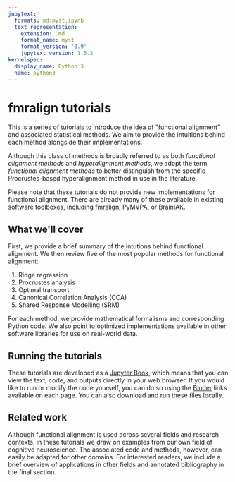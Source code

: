 ```yaml
---
jupytext:
  formats: md:myst,ipynb
  text_representation:
    extension: .md
    format_name: myst
    format_version: '0.9'
    jupytext_version: 1.5.2
kernelspec:
  display_name: Python 3
  name: python3
---
```


# fmralign tutorials

This is a series of tutorials to introduce the idea of "functional alignment" and associated statistical methods.
We aim to provide the intuitions behind each method alongside their implementations.

Although this class of methods is broadly referred to as both _functional alignment methods_ and _hyperalignment methods_,
we adopt the term _functional alignment methods_ to better distinguish from the specific Procrustes-based hyperalignment method in use in the literature.

Please note that these tutorials do not provide new implementations for functional alignment.
There are already many of these available in existing software toolboxes,
including [fmralign](https://parietal-inria.github.io/fmralign-docs),
[PyMVPA](http://www.pymvpa.org/), or [BrainIAK](https://brainiak.org/).

## What we'll cover

First, we provide a brief summary of the intutions behind functional alignment.
We then review five of the most popular methods for functional alignment:

1. Ridge regression
2. Procrustes analysis
3. Optimal transport
4. Canonical Correlation Analysis (CCA)
5. Shared Response Modelling (SRM)

For each method, we provide mathematical formalisms and corresponding Python code.
We also point to optimized implementations available in other software libraries for use on real-world data.

## Running the tutorials

These tutorials are developed as a [Jupyter Book](https://jupyter-book.org),
which means that you can view the text, code, and outputs directly in your web browser.
If you would like to run or modify the code yourself,
you can do so using the [Binder](https://mybinder.org) links available on each page.
You can also download and run these files locally.

## Related work

Although functional alignment is used across several fields and research contexts,
in these tutorials we draw on examples from our own field of cognitive neuroscience.
The associated code and methods, however, can easily be adapted for other domains.
For interested readers, we include a brief overview of applications in other fields and annotated bibliography in the final section.
